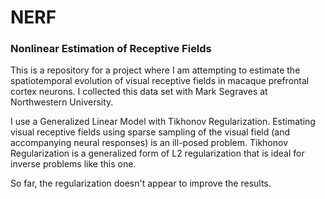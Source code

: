 # NERF
### Nonlinear Estimation of Receptive Fields

This is a repository for a project where I am attempting to estimate the spatiotemporal evolution of visual receptive fields in macaque prefrontal cortex neurons. I collected this data set with Mark Segraves at Northwestern University.

I use a Generalized Linear Model with Tikhonov Regularization. Estimating visual receptive fields using sparse sampling of the visual field (and accompanying neural responses) is an ill-posed problem. Tikhonov Regularization is a generalized form of L2 regularization that is ideal for inverse problems like this one. 

So far, the regularization doesn't appear to improve the results. 
